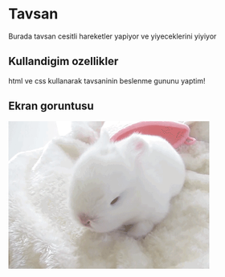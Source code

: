 <h1>Tavsan</h1>

Burada tavsan cesitli hareketler yapiyor ve yiyeceklerini yiyiyor

<h2> Kullandigim ozellikler </h2>

html ve css kullanarak tavsaninin beslenme gununu yaptim!

<h2> Ekran goruntusu </h2>

![](screen.gif)
